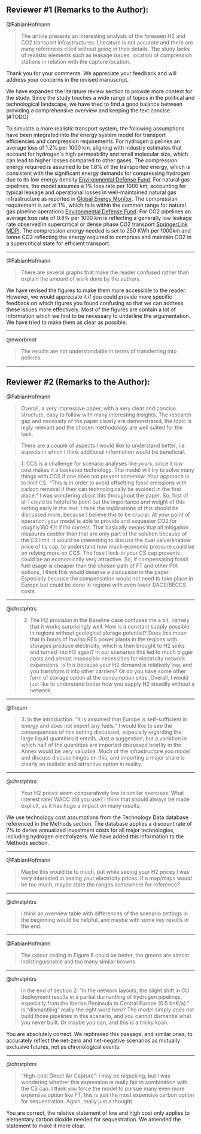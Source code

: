 ## Reviewer #1 (Remarks to the Author):


@FabianHofmann
> The article presents an interesting analysis of the foreseen H2 and CO2 transport infrastructures.
> Literature is not accurate and there are many references cited without going in their details.
> The study lacks of realistic elements such as leakage issues, location of compression stations in relation with the capture location.


Thank you for your comments. We appreciate your feedback and will address your concerns in the revised manuscript.

We have expanded the literature review section to provide more context for the study. Since the study touches a wide range of topics in the political and technological landscape, we have tried to find a good balance between providing a comprehensive overview and keeping the text concise. (#TODO)

To simulate a more realistic transport system, the following assumptions have been integrated into the energy system model for transport efficiencies and compression requirements. For hydrogen pipelines an average loss of 1.2% per 1000 km, aligning with industry estimates that account for hydrogen's high permeability and small molecular size, which can lead to higher losses compared to other gases​. The compression energy required is assumed to be 1.8% of the transported energy, which is consistent with the significant energy demands for compressing hydrogen due to its low energy density​ [Environmental Defense Fund​](https://www.edf.org/sites/default/files/documents/Pipeline%20Methane%20Leaks%20Report.pdf). For natural gas pipelines, the model assumes a 1% loss rate per 1000 km, accounting for typical leakage and operational losses in well-maintained natural gas infrastructure​ as reported in [Global Energy Monitor](https://www.gem.wiki/Natural_gas_transmission_leakage_rates). The compression requirement is set at 1%, which falls within the common range for natural gas pipeline operations​ [Environmental Defense Fund​](https://www.edf.org/sites/default/files/documents/Pipeline%20Methane%20Leaks%20Report.pdf)​. For CO2 pipelines an average loss rate of 0.8% per 1000 km is reflecting a generally low leakage rate observed in supercritical or dense phase CO2 transport​ [SpringerLink](https://link.springer.com/article/10.1007/s11356-023-27289-3) [MDPI](https://www.mdpi.com/1996-1073/14/15/4601)​. The compression energy needed is set to 250 KWh per 1000km and tonne CO2 reflecting the energy required to compress and maintain CO2 in a supercritical state for efficient transport​.

---
@FabianHofmann
> There are several graphs that make the reader confused rather than explain the amount of work done by the authors.

We have revised the figures to make them more accessible to the reader. However, we would appreciate it if you could provide more specific feedback on which figures you found confusing so that we can address these issues more effectively. Most of the figures are contain a lot of information which we find to be necessary to underline the argumentation. We have tried to make them as clear as possible.

---

@nworbmot
> The results are not understandable in terms of transferring into policies.

---


## Reviewer #2 (Remarks to the Author):
@FabianHofmann

> Overall, a very impressive paper, with a very clear and concise structure, easy to follow with many interesting insights. The research gap and necessity of the paper clearly are demonstrated, the topic is higly relevant and the chosen methodology are well suited for the task.

> There are a couple of aspects I would like to understand better, i.e. aspects in which I think additional information would be beneficial.

> 1: CCS is a challenge for scenario analyses like yours, since it low cost makes it a backstop technology. The model will try to solve many things with CCS if one does not prevent somehow. Your approach is to limit CS. “This is in order to avoid offsetting fossil emissions with carbon removal if they can technologically be avoided in the first place.” I was wondering about this throughout the paper. So, first of all I could be helpful to point out the importance and weight of this setting early in the text. I think the implications of this should be discussed more, because I believe this to be crucial: At your point of operation, your model is able to provide and sequester CO2 for roughly160 €/t if I’m correct. That basically means that all mitigation measures costlier than that are only part of the solution because of the CS limit. It would be interesting to discuss the dual value/shadow price of tis cap, to understand how much economic pressure could be on relying more on CCS. The fossil lock-in your CS cap prevents could be an economically very attractive. So, if compensating fossil fuel usage is cheaper than the chosen path of FT and other PtX options, I think this would deserve a discussion in the paper. Especially because the compensation would not need to take place in Europe but could be done in regions with even lower DACS/BECCS costs.


---

@chrstphtrs
> 2. The H2 provision in the Baseline case confuses me a bit, namely that it works surprisingly well. How is a constant supply possible in regions without geological storage potential? Does this mean that in hours of low/no RES power plants in the regions with storages produce electricity, which is then brought to H2 sinks and turned into H2 again? In our scenarios this led to much bigger costs and almost impossible necessities for electricity network expansions. Is this because your H2 demand is relatively low, and you transform it into other carriers? Or do you have some other form of storage option at the consumption sites. Overall, I would just like to understand better how you supply H2 steadily without a network.



---
@fneum
> 3: In the introduction: “It is assumed that Europe is self-sufficient in energy and does not import any fuels.” I would like to see the consequences of this setting discussed, especially regarding the large liquid quantities it entails. Just a suggestion, but a variation in which half of the quantities are imported discussed briefliy in the Annex would be very valuable. Much of the infrastructure you model and discuss discuss hinges on this, and importing a major share is clearly an realistic and attractive option in reality.



---
@chrstphtrs
> Your H2 prices seem comparatively low to similar exercises. What interest rate/ WACC did you use? I think that should always be made explicit, as it has huge a impact on many results.

We use technology cost assumptions from the Technology Data database referenced in the Methods section. The database applies a discount rate of 7% to derive annualized investment costs for all major technologies, including hydrogen electrolyzers. We have added this information to the Methods section.

---
@FabianHofmann
> Maybe this would be to much, but while seeing your H2 prices I was very interested in seeing your electricity prices. If a map/maps would be too much, maybe state the ranges somewhere for reference?


---
@chrstphtrs
> I think an overview table with differences of the scenario settings in the beginning would be helpful, and maybe with some key results in the end.


---
@FabianHofmann
> The colour coding in Figure 6 could be better, the greens are almost indistinguishable and too many similar browns.


---
@chrstphtrs
> In the end of section 2: “In the network layouts, the slight shift in CU deployment results in a partial dismantling of hydrogen pipelines, especially from the Iberian Peninsula to Central Europe (0.5 bn€/a).” Is “dismantling” really the right word here? The model simply does not build those pipelines in this scenario, and you cannot dismantle what you never built. Or maybe you can, and this is a tricky koan.

You are absolutely correct. We rephrased this passage, and similar ones, to accurately reflect the net-zero and net-negative scenarios as mutually exclusive futures, not as chronological events.

---
@chrstphtrs
> “High-cost Direct Air Capture”: I may be nitpicking, but I was wondering whether this expression is really fair in combination with the CS cap. I think you force the model to pursue many even more expensive option like FT, this is just the most expensive carbon option for sequestration. Again, really just a thought.

You are correct, the relative statement of low and high cost only applies to elementary carbon dioxide needed for sequestration. We amended the statement to make it more clear.